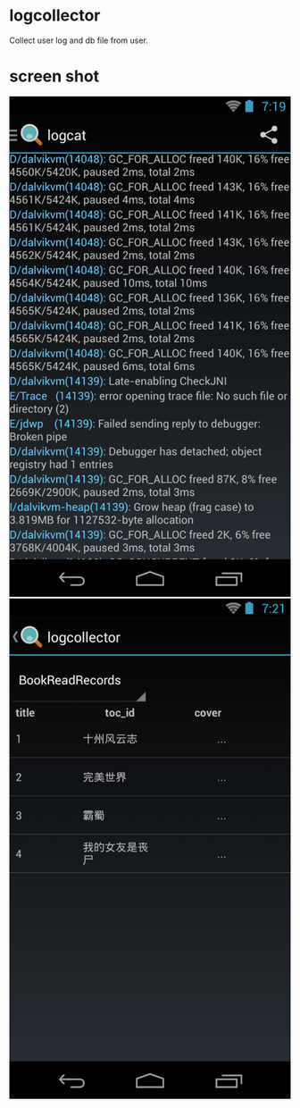 logcollector
============

Collect user log and db file from user. 

screen shot
===========

![截了个图](./img/device-2014-05-20-151955.png)
![截了个图](./img/device-2014-05-20-152105.png)
